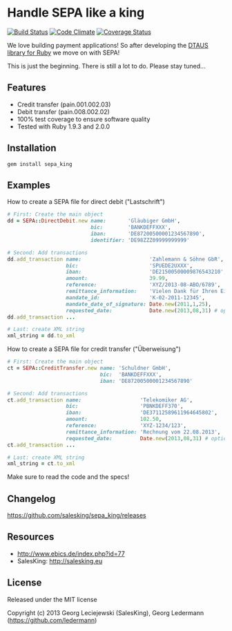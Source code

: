# Handle SEPA like a king

[![Build Status](https://secure.travis-ci.org/salesking/sepa_king.png)](http://travis-ci.org/salesking/sepa_king)
[![Code Climate](https://codeclimate.com/github/salesking/sepa_king.png)](https://codeclimate.com/github/salesking/sepa_king)
[![Coverage Status](https://coveralls.io/repos/salesking/sepa_king/badge.png)](https://coveralls.io/r/salesking/sepa_king)

We love building payment applications! So after developing the [DTAUS library for Ruby](https://github.com/salesking/king_dtaus) we move on with SEPA!

This is just the beginning. There is still a lot to do. Please stay tuned...


## Features

* Credit transfer (pain.001.002.03)
* Debit transfer (pain.008.002.02)
* 100% test coverage to ensure software quality
* Tested with Ruby 1.9.3 and 2.0.0


## Installation

    gem install sepa_king


## Examples

How to create a SEPA file for direct debit ("Lastschrift")

```ruby
# First: Create the main object
dd = SEPA::DirectDebit.new name:       'Gläubiger GmbH',
                           bic:        'BANKDEFFXXX',
                           iban:       'DE87200500001234567890',
                           identifier: 'DE98ZZZ09999999999'

# Second: Add transactions
dd.add_transaction name:                      'Zahlemann & Söhne GbR',
                   bic:                       'SPUEDE2UXXX',
                   iban:                      'DE21500500009876543210',
                   amount:                    39.99,
                   reference:                 'XYZ/2013-08-ABO/6789',
                   remittance_information:    'Vielen Dank für Ihren Einkauf!',
                   mandate_id:                'K-02-2011-12345',
                   mandate_date_of_signature: Date.new(2011,1,25),
                   requested_date:            Date.new(2013,08,31) # optional
dd.add_transaction ...

# Last: create XML string
xml_string = dd.to_xml
```


How to create a SEPA file for credit transfer ("Überweisung")

```ruby
# First: Create the main object
ct = SEPA::CreditTransfer.new name: 'Schuldner GmbH',
                              bic:  'BANKDEFFXXX',
                              iban: 'DE87200500001234567890'

# Second: Add transactions
ct.add_transaction name:                   'Telekomiker AG',
                   bic:                    'PBNKDEFF370',
                   iban:                   'DE37112589611964645802',
                   amount:                 102.50,
                   reference:              'XYZ-1234/123',
                   remittance_information: 'Rechnung vom 22.08.2013',
                   requested_date:         Date.new(2013,08,31) # optional
ct.add_transaction ...

# Last: create XML string
xml_string = ct.to_xml
```

Make sure to read the code and the specs!


## Changelog

https://github.com/salesking/sepa_king/releases


## Resources

* http://www.ebics.de/index.php?id=77
* SalesKing: http://salesking.eu


## License

Released under the MIT license

Copyright (c) 2013 Georg Leciejewski (SalesKing), Georg Ledermann (https://github.com/ledermann)
